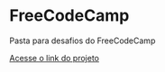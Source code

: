 # FreeCodeCamp
Pasta para desafios do FreeCodeCamp

[Acesse o link do projeto](https://viniciusdeab.github.io/FreeCodeCamp)
